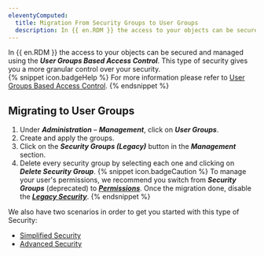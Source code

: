 ```yaml
---
eleventyComputed:
  title: Migration From Security Groups to User Groups
  description: In {{ en.RDM }} the access to your objects can be secured and managed using the User Groups Based Access Control
---
```

In {{ en.RDM }} the access to your objects can be secured and managed using the ***User Groups Based Access Control***. This type of security gives you a more granular control over your security.  
{% snippet icon.badgeHelp %}
For more information please refer to [User Groups Based Access Control](https://helprdm.devolutions.net/securitysystem.htm).
{% endsnippet %}  

## Migrating to User Groups
1. Under ***Administration*** – ***Management***, click on ***User Groups***.
1. Create and apply the groups.
1. Click on the ***Security Groups (Legacy)*** button in the ***Management*** section.
1. Delete every security group by selecting each one and clicking on ***Delete Security Group***.
{% snippet icon.badgeCaution %}
To manage your user's permissions, we recommend you switch from ***Security Groups*** (deprecated) to [***Permissions***](https://helprdm.devolutions.net/securitysystem_permissions.html). Once the migration done, disable the [***Legacy Security***](/kb/remote-desktop-manager/how-to-articles/migrate-legacy-security-permissions/).
{% endsnippet %}  

We also have two scenarios in order to get you started with this type of Security:  

* [Simplified Security](https://helprdm.devolutions.net/rolebasedsecuritysystem_simplifiedsecurity.htm)  
* [Advanced Security](https://helprdm.devolutions.net/rolebasedsecuritysystem_advancedsecurity.htm)  
